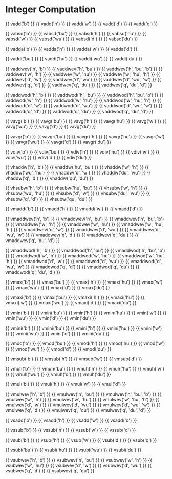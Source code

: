 # Integer Computation

{{ vadd('b') }}
{{ vadd('h') }}
{{ vadd('w') }}
{{ vadd('d') }}
{{ vadd('q') }}

{{ vabsd('b') }}
{{ vabsd('bu') }}
{{ vabsd('h') }}
{{ vabsd('hu') }}
{{ vabsd('w') }}
{{ vabsd('wu') }}
{{ vabsd('d') }}
{{ vabsd('du') }}

{{ vadda('b') }}
{{ vadda('h') }}
{{ vadda('w') }}
{{ vadda('d') }}

{{ vaddi('bu') }}
{{ vaddi('hu') }}
{{ vaddi('wu') }}
{{ vaddi('du') }}

{{ vaddwev('h', 'b') }}
{{ vaddwev('h', 'bu') }}
{{ vaddwev('h', 'bu', 'b') }}
{{ vaddwev('w', 'h') }}
{{ vaddwev('w', 'hu') }}
{{ vaddwev('w', 'hu', 'h') }}
{{ vaddwev('d', 'w') }}
{{ vaddwev('d', 'wu') }}
{{ vaddwev('d', 'wu', 'w') }}
{{ vaddwev('q', 'd') }}
{{ vaddwev('q', 'du') }}
{{ vaddwev('q', 'du', 'd') }}

{{ vaddwod('h', 'b') }}
{{ vaddwod('h', 'bu') }}
{{ vaddwod('h', 'bu', 'b') }}
{{ vaddwod('w', 'h') }}
{{ vaddwod('w', 'hu') }}
{{ vaddwod('w', 'hu', 'h') }}
{{ vaddwod('d', 'w') }}
{{ vaddwod('d', 'wu') }}
{{ vaddwod('d', 'wu', 'w') }}
{{ vaddwod('q', 'd') }}
{{ vaddwod('q', 'du') }}
{{ vaddwod('q', 'du', 'd') }}

{{ vavg('b') }}
{{ vavg('bu') }}
{{ vavg('h') }}
{{ vavg('hu') }}
{{ vavg('w') }}
{{ vavg('wu') }}
{{ vavg('d') }}
{{ vavg('du') }}

{{ vavgr('b') }}
{{ vavgr('bu') }}
{{ vavgr('h') }}
{{ vavgr('hu') }}
{{ vavgr('w') }}
{{ vavgr('wu') }}
{{ vavgr('d') }}
{{ vavgr('du') }}

{{ vdiv('b') }}
{{ vdiv('bu') }}
{{ vdiv('h') }}
{{ vdiv('hu') }}
{{ vdiv('w') }}
{{ vdiv('wu') }}
{{ vdiv('d') }}
{{ vdiv('du') }}

{{ vhaddw('h', 'b') }}
{{ vhaddw('hu', 'bu') }}
{{ vhaddw('w', 'h') }}
{{ vhaddw('wu', 'hu') }}
{{ vhaddw('d', 'w') }}
{{ vhaddw('du', 'wu') }}
{{ vhaddw('q', 'd') }}
{{ vhaddw('qu', 'du') }}

{{ vhsubw('h', 'b') }}
{{ vhsubw('hu', 'bu') }}
{{ vhsubw('w', 'h') }}
{{ vhsubw('wu', 'hu') }}
{{ vhsubw('d', 'w') }}
{{ vhsubw('du', 'wu') }}
{{ vhsubw('q', 'd') }}
{{ vhsubw('qu', 'du') }}

{{ vmadd('b') }}
{{ vmadd('h') }}
{{ vmadd('w') }}
{{ vmadd('d') }}

{{ vmaddwev('h', 'b') }}
{{ vmaddwev('h', 'bu') }}
{{ vmaddwev('h', 'bu', 'b') }}
{{ vmaddwev('w', 'h') }}
{{ vmaddwev('w', 'hu') }}
{{ vmaddwev('w', 'hu', 'h') }}
{{ vmaddwev('d', 'w') }}
{{ vmaddwev('d', 'wu') }}
{{ vmaddwev('d', 'wu', 'w') }}
{{ vmaddwev('q', 'd') }}
{{ vmaddwev('q', 'du') }}
{{ vmaddwev('q', 'du', 'd') }}

{{ vmaddwod('h', 'b') }}
{{ vmaddwod('h', 'bu') }}
{{ vmaddwod('h', 'bu', 'b') }}
{{ vmaddwod('w', 'h') }}
{{ vmaddwod('w', 'hu') }}
{{ vmaddwod('w', 'hu', 'h') }}
{{ vmaddwod('d', 'w') }}
{{ vmaddwod('d', 'wu') }}
{{ vmaddwod('d', 'wu', 'w') }}
{{ vmaddwod('q', 'd') }}
{{ vmaddwod('q', 'du') }}
{{ vmaddwod('q', 'du', 'd') }}

{{ vmax('b') }}
{{ vmax('bu') }}
{{ vmax('h') }}
{{ vmax('hu') }}
{{ vmax('w') }}
{{ vmax('wu') }}
{{ vmax('d') }}
{{ vmax('du') }}

{{ vmaxi('b') }}
{{ vmaxi('bu') }}
{{ vmaxi('h') }}
{{ vmaxi('hu') }}
{{ vmaxi('w') }}
{{ vmaxi('wu') }}
{{ vmaxi('d') }}
{{ vmaxi('du') }}

{{ vmin('b') }}
{{ vmin('bu') }}
{{ vmin('h') }}
{{ vmin('hu') }}
{{ vmin('w') }}
{{ vmin('wu') }}
{{ vmin('d') }}
{{ vmin('du') }}

{{ vmini('b') }}
{{ vmini('bu') }}
{{ vmini('h') }}
{{ vmini('hu') }}
{{ vmini('w') }}
{{ vmini('wu') }}
{{ vmini('d') }}
{{ vmini('du') }}

{{ vmod('b') }}
{{ vmod('bu') }}
{{ vmod('h') }}
{{ vmod('hu') }}
{{ vmod('w') }}
{{ vmod('wu') }}
{{ vmod('d') }}
{{ vmod('du') }}

{{ vmsub('b') }}
{{ vmsub('h') }}
{{ vmsub('w') }}
{{ vmsub('d') }}

{{ vmuh('b') }}
{{ vmuh('bu') }}
{{ vmuh('h') }}
{{ vmuh('hu') }}
{{ vmuh('w') }}
{{ vmuh('wu') }}
{{ vmuh('d') }}
{{ vmuh('du') }}

{{ vmul('b') }}
{{ vmul('h') }}
{{ vmul('w') }}
{{ vmul('d') }}

{{ vmulwev('h', 'b') }}
{{ vmulwev('h', 'bu') }}
{{ vmulwev('h', 'bu', 'b') }}
{{ vmulwev('w', 'h') }}
{{ vmulwev('w', 'hu') }}
{{ vmulwev('w', 'hu', 'h') }}
{{ vmulwev('d', 'w') }}
{{ vmulwev('d', 'wu') }}
{{ vmulwev('d', 'wu', 'w') }}
{{ vmulwev('q', 'd') }}
{{ vmulwev('q', 'du') }}
{{ vmulwev('q', 'du', 'd') }}

{{ vsadd('b') }}
{{ vsadd('h') }}
{{ vsadd('w') }}
{{ vsadd('d') }}

{{ vssub('b') }}
{{ vssub('h') }}
{{ vssub('w') }}
{{ vssub('d') }}

{{ vsub('b') }}
{{ vsub('h') }}
{{ vsub('w') }}
{{ vsub('d') }}
{{ vsub('q') }}

{{ vsubi('bu') }}
{{ vsubi('hu') }}
{{ vsubi('wu') }}
{{ vsubi('du') }}

{{ vsubwev('h', 'b') }}
{{ vsubwev('h', 'bu') }}
{{ vsubwev('w', 'h') }}
{{ vsubwev('w', 'hu') }}
{{ vsubwev('d', 'w') }}
{{ vsubwev('d', 'wu') }}
{{ vsubwev('q', 'd') }}
{{ vsubwev('q', 'du') }}
